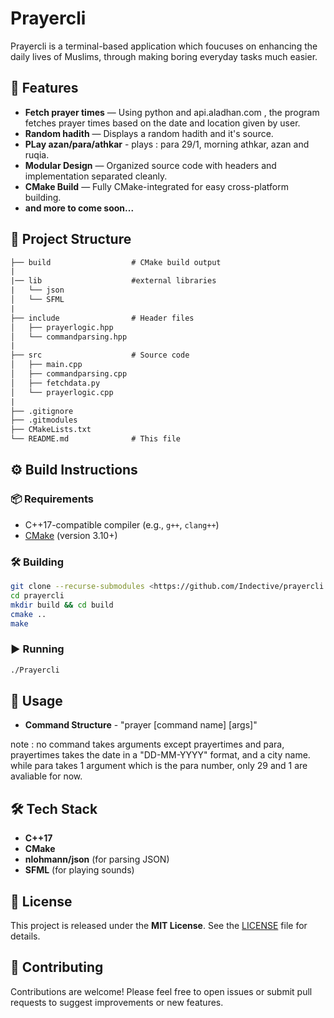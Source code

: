 # Prayercli

Prayercli is a terminal-based application which foucuses on enhancing the daily lives of Muslims, through making boring everyday tasks much easier. 

## 🧠 Features

-  **Fetch prayer times** — Using python and api.aladhan.com , the program fetches prayer times based on the date and location given by user.
-  **Random hadith** — Displays a random hadith and it's source.
-  **PLay azan/para/athkar** - plays : para 29/1, morning athkar, azan and ruqia.
-  **Modular Design** — Organized source code with headers and implementation separated cleanly.
-  **CMake Build** — Fully CMake-integrated for easy cross-platform building.
-  **and more to come soon...**

## 📁 Project Structure

``` html
├── build                  # CMake build output
| 
|── lib                    #external libraries 
|   └── json
│   └── SFML
|
├── include                # Header files
│   ├── prayerlogic.hpp
│   └── commandparsing.hpp
|
├── src                    # Source code
│   ├── main.cpp
│   ├── commandparsing.cpp
│   ├── fetchdata.py
│   └── prayerlogic.cpp
|
├── .gitignore
├── .gitmodules
├── CMakeLists.txt
└── README.md              # This file
```

## ⚙️ Build Instructions

### 📦 Requirements

- C++17-compatible compiler (e.g., `g++`, `clang++`)
- [CMake](https://cmake.org/download/) (version 3.10+)

### 🛠️ Building

```bash
git clone --recurse-submodules <https://github.com/Indective/prayercli.git>
cd prayercli
mkdir build && cd build
cmake ..
make
```

### ▶️ Running

```bash
./Prayercli
```

## 🚀 Usage

-  **Command Structure** - "prayer [command name] [args]"

note : no command takes arguments except prayertimes and para, prayertimes takes the date in a "DD-MM-YYYY" format, and a city name.
while para takes 1 argument which is the para number, only 29 and 1 are avaliable for now.

## 🛠️ Tech Stack

- **C++17**
- **CMake**
- **nlohmann/json** (for parsing JSON)
- **SFML** (for playing sounds)

## 📄 License

This project is released under the **MIT License**. See the [LICENSE](LICENSE) file for details.

## 🤝 Contributing

Contributions are welcome! Please feel free to open issues or submit pull requests to suggest improvements or new features.
